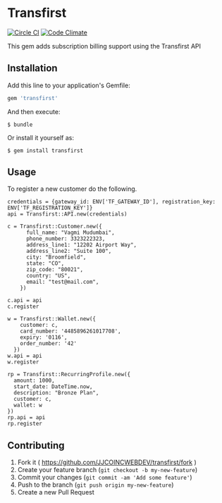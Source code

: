 # Transfirst

[![Circle CI](https://circleci.com/gh/JJCOINCWEBDEV/transfirst.svg?style=svg)](https://circleci.com/gh/JJCOINCWEBDEV/transfirst)
[![Code Climate](https://codeclimate.com/github/JJCOINCWEBDEV/transfirst/badges/gpa.svg)](https://codeclimate.com/github/JJCOINCWEBDEV/transfirst)

This gem adds subscription billing support using the Transfirst API

## Installation

Add this line to your application's Gemfile:

```ruby
gem 'transfirst'
```

And then execute:

    $ bundle

Or install it yourself as:

    $ gem install transfirst

## Usage

To register a new customer do the following.

```
credentials = {gateway_id: ENV['TF_GATEWAY_ID'], registration_key: ENV['TF_REGISTRATION_KEY']}
api = Transfirst::API.new(credentials)

c = Transfirst::Customer.new({
      full_name: "Vagmi Mudumbai",
      phone_number: 3323222323,
      address_line1: "12202 Airport Way",
      address_line2: "Suite 100",
      city: "Broomfield",
      state: "CO",
      zip_code: "80021",
      country: "US",
      email: "test@mail.com",
    })

c.api = api
c.register

w = Transfirst::Wallet.new({
    customer: c,
    card_number: '4485896261017708',
    expiry: '0116',
    order_number: '42'
  })
w.api = api
w.register

rp = Transfirst::RecurringProfile.new({
  amount: 1000,
  start_date: DateTime.now,
  description: "Bronze Plan",
  customer: c,
  wallet: w
})
rp.api = api
rp.register
```

## Contributing

1. Fork it ( https://github.com/JJCOINCWEBDEV/transfirst/fork )
2. Create your feature branch (`git checkout -b my-new-feature`)
3. Commit your changes (`git commit -am 'Add some feature'`)
4. Push to the branch (`git push origin my-new-feature`)
5. Create a new Pull Request
